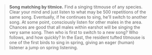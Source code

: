> **Song matching by titmice.** Find a singing titmouse of any species.
> Clear your mind and just listen to what may be 500 repetitions of the
> same song. Eventually, if he continues to sing, he'll switch to
> another song. At some point, consciously listen for other males in the
> area. Chances are good that all males within earshot will be singing
> the very same song. Then who is first to switch to a new song? Who
> follows, and how quickly? In the East, the resident tufted titmouse is
> one of the first birds to sing in spring, giving an eager (human)
> listener a jump on spring listening.
